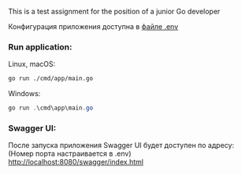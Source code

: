 This is a test assignment for the position of a junior Go developer

Конфигурация приложения доступна в [файле .env](.env)

### Run application:

Linux, macOS:
```bash
go run ./cmd/app/main.go
```

Windows:
```powershell
go run .\cmd\app\main.go
```

### Swagger UI:  

После запуска приложения Swagger UI будет доступен по адресу:  
(Номер порта настраивается в .env)  
[http://localhost:8080/swagger/index.html](http://localhost:8080/swagger/index.html)